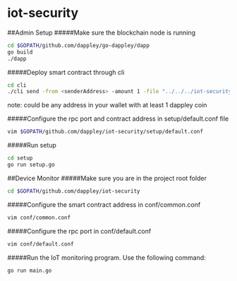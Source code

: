 # iot-security

##Admin Setup
#####Make sure the blockchain node is running
```bash
cd $GOPATH/github.com/dappley/go-dappley/dapp
go build
./dapp
```
#####Deploy smart contract through cli
```bash
cd cli
./cli send -from <senderAddress> -amount 1 -file "../../../iot-security/contract/iot_security.js"
```
note: <senderAddress> could be any address in your wallet with at least 1 dappley coin

#####Configure the rpc port and contract address in setup/default.conf file
```bash
vim $GOPATH/github.com/dappley/iot-security/setup/default.conf
```
#####Run setup
```bash
cd setup
go run setup.go
```

##Device Monitor
#####Make sure you are in the project root folder
```bash
cd $GOPATH/github.com/dappley/iot-security
```
#####Configure the smart contract address in conf/common.conf
```bash
vim conf/common.conf
```
#####Configure the rpc port in conf/default.conf
```bash
vim conf/default.conf
```

#####Run the IoT monitoring program. Use the following command:
```bash
go run main.go
```
